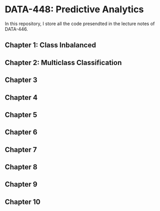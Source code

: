 # DATA-448: Predictive Analytics

In this repository, I store all the code presendted in the lecture notes of DATA-446.

## Chapter 1: Class Inbalanced

## Chapter 2: Multiclass Classification

## Chapter 3

## Chapter 4

## Chapter 5

## Chapter 6

## Chapter 7

## Chapter 8

## Chapter 9

## Chapter 10 

